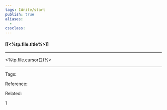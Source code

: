 ```yaml
---
tags: 1Write/start
publish: true
aliases: 
  - 
cssclass: 
---
```

#### [[<%tp.file.title%>]]
---
<%tp.file.cursor(2)%>
<!--ID: 1642998563513-->


---

Tags: 

Reference:

Related:

1